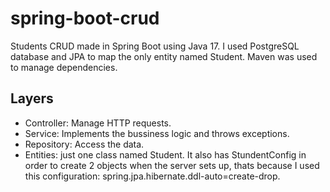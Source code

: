 # spring-boot-crud

Students CRUD made in Spring Boot using Java 17. I used PostgreSQL database and JPA to map the only entity named Student.
Maven was used to manage dependencies.

## Layers

- Controller: Manage HTTP requests.
- Service: Implements the bussiness logic and throws exceptions.
- Repository: Access the data.
- Entities: just one class named Student. It also has StundentConfig in order to create 2 objects when the server sets up, thats because I used this configuration: spring.jpa.hibernate.ddl-auto=create-drop.
